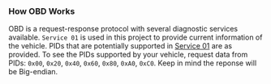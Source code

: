 ### How OBD Works ###

OBD is a request-response protocol with several diagnostic services available. 
`Service 01` is used in this project to provide current information of the 
vehicle. PIDs that are potentially supported in 
[Service 01](https://en.wikipedia.org/wiki/OBD-II_PIDs#Service_01) are as 
provided. To see the PIDs supported by your vehicle, request data from PIDs: 
`0x00`, `0x20`, `0x40`, `0x60`, `0x80`, `0xA0`, `0xC0`. Keep in mind the
reponse will be Big-endian.
